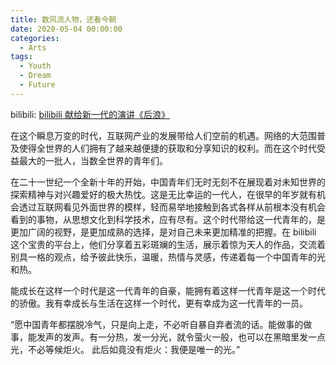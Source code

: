 ```yaml
---
title: 数风流人物，还看今朝
date: 2020-05-04 00:00:00
categories:
  - Arts
tags:
  - Youth
  - Dream
  - Future
---
```


bilibili: [bilibili 献给新一代的演讲《后浪》](https://www.bilibili.com/video/BV1FV411d7u7)

<!-- / CONTENT HIDDEN BY AUTHOR / -->

在这个瞬息万变的时代，互联网产业的发展带给人们空前的机遇。网络的大范围普及使得全世界的人们拥有了越来越便捷的获取和分享知识的权利。而在这个时代受益最大的一批人，当数全世界的青年们。

在二十一世纪一个全新十年的开始，中国青年们无时无刻不在展现着对未知世界的探索精神与对兴趣爱好的极大热忱。这是无比幸运的一代人，在很早的年岁就有机会透过互联网看见外面世界的模样，轻而易举地接触到各式各样从前根本没有机会看到的事物，从思想文化到科学技术，应有尽有。这个时代带给这一代青年的，是更加广阔的视野，是更加成熟的选择，是对自己未来更加精准的把握。在 bilibili 这个宝贵的平台上，他们分享着五彩斑斓的生活，展示着惊为天人的作品，交流着别具一格的观点，给予彼此快乐，温暖，热情与灵感，传递着每一个中国青年的光和热。

能成长在这样一个时代是这一代青年的自豪，能拥有着这样一代青年是这一个时代的骄傲。我有幸成长与生活在这样一个时代，更有幸成为这一代青年的一员。

“愿中国青年都摆脱冷气，只是向上走，不必听自暴自弃者流的话。能做事的做事，能发声的发声。有一分热，发一分光，就令萤火一般，也可以在黑暗里发一点光，不必等候炬火。 此后如竟没有炬火：我便是唯一的光。”
